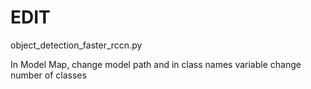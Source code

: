 # EDIT
object_detection_faster_rccn.py

In Model Map, change model path and in class names variable change number of classes